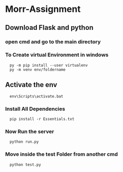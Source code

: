 # Morr-Assignment

## Download Flask and python

### open cmd and go to the main directory

### To Create virtual Environment in windows
  ```
    py -m pip install --user virtualenv
    py -m venv env/foldername
  ```
## Activate the env
  ```
    env\Scripts\activate.bat
  ```

### Install All Dependencies
  ```
    pip install -r Essentials.txt
  ```
### Now Run the server 
  ```
    python run.py
  ```
### Move inside the test Folder from another cmd
  ```
    python test.py
  ```
